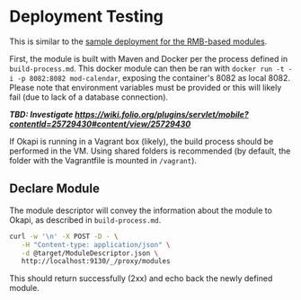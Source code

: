 # Deployment Testing

This is similar to the
[sample deployment for the RMB-based modules](https://github.com/folio-org/folio-sample-modules/tree/master/hello-vertx).

First, the module is built with Maven and Docker per the process defined in `build-process.md`. This
docker module can then be ran with `docker run -t -i -p 8082:8082 mod-calendar`, exposing the
container's 8082 as local 8082. Please note that environment variables must be provided or this will
likely fail (due to lack of a database connection).

**_TBD: Investigate
https://wiki.folio.org/plugins/servlet/mobile?contentId=25729430#content/view/25729430_**

If Okapi is running in a Vagrant box (likely), the build process should be performed in the VM.
Using shared folders is recommended (by default, the folder with the Vagrantfile is mounted in
`/vagrant`).

## Declare Module

The module descriptor will convey the information about the module to Okapi, as described in
`build-process.md`.

```sh
curl -w '\n' -X POST -D - \
   -H "Content-type: application/json" \
   -d @target/ModuleDescriptor.json \
   http://localhost:9130/_/proxy/modules
```

This should return successfully (2xx) and echo back the newly defined module.

